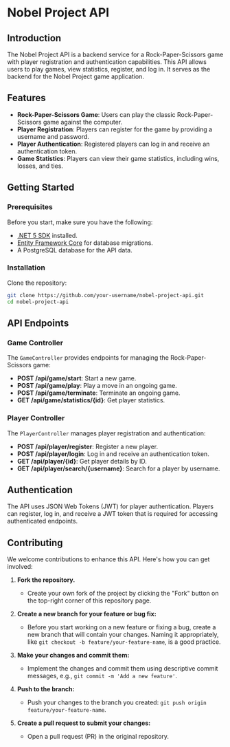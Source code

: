 # Nobel Project API

## Introduction

The Nobel Project API is a backend service for a Rock-Paper-Scissors game with player registration and authentication capabilities. This API allows users to play games, view statistics, register, and log in. It serves as the backend for the Nobel Project game application.

## Features

- **Rock-Paper-Scissors Game**: Users can play the classic Rock-Paper-Scissors game against the computer.
- **Player Registration**: Players can register for the game by providing a username and password.
- **Player Authentication**: Registered players can log in and receive an authentication token.
- **Game Statistics**: Players can view their game statistics, including wins, losses, and ties.

## Getting Started

### Prerequisites

Before you start, make sure you have the following:

- [.NET 5 SDK](https://dotnet.microsoft.com/download/dotnet/5.0) installed.
- [Entity Framework Core](https://docs.microsoft.com/en-us/ef/core/) for database migrations.
- A PostgreSQL database for the API data.

### Installation

 Clone the repository:

   ```bash
   git clone https://github.com/your-username/nobel-project-api.git
   cd nobel-project-api
   ```

## API Endpoints

### Game Controller
The `GameController` provides endpoints for managing the Rock-Paper-Scissors game:

- **POST /api/game/start**: Start a new game.
- **POST /api/game/play**: Play a move in an ongoing game.
- **POST /api/game/terminate**: Terminate an ongoing game.
- **GET /api/game/statistics/{id}**: Get player statistics.

### Player Controller
The `PlayerController` manages player registration and authentication:

- **POST /api/player/register**: Register a new player.
- **POST /api/player/login**: Log in and receive an authentication token.
- **GET /api/player/{id}**: Get player details by ID.
- **GET /api/player/search/{username}**: Search for a player by username.

## Authentication

The API uses JSON Web Tokens (JWT) for player authentication. Players can register, log in, and receive a JWT token that is required for accessing authenticated endpoints.

## Contributing

We welcome contributions to enhance this API. Here's how you can get involved:

1. **Fork the repository.**
   - Create your own fork of the project by clicking the "Fork" button on the top-right corner of this repository page.

2. **Create a new branch for your feature or bug fix:**
   - Before you start working on a new feature or fixing a bug, create a new branch that will contain your changes. Naming it appropriately, like `git checkout -b feature/your-feature-name`, is a good practice.

3. **Make your changes and commit them:**
   - Implement the changes and commit them using descriptive commit messages, e.g., `git commit -m 'Add a new feature'`.

4. **Push to the branch:**
   - Push your changes to the branch you created: `git push origin feature/your-feature-name`.

5. **Create a pull request to submit your changes:**
   - Open a pull request (PR) in the original repository. 

